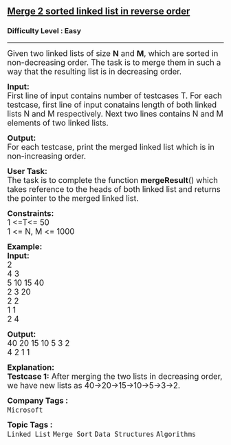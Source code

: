 <h2><a href="https://practice.geeksforgeeks.org/problems/merge-2-sorted-linked-list-in-reverse-order/0">Merge 2 sorted linked list in reverse order</a></h2><h3>Difficulty Level : Easy</h3><hr><div class="problems_problem_content__Xm_eO"><p><span style="font-size:18px">Given two linked lists of size <strong>N</strong> and <strong>M</strong>, which are sorted in non-decreasing order. The task is to merge them in such a way that the resulting list is in decreasing order.</span></p>

<p><span style="font-size:18px"><strong>Input:</strong><br>
First line of input contains number of testcases T. For each testcase, first line of input conatains length of both linked lists N and M respectively. Next two lines contains N and M elements of two linked lists.</span></p>

<p><span style="font-size:18px"><strong>Output:</strong><br>
For each testcase, print the merged linked list which is in non-increasing order.</span></p>

<p><span style="font-size:18px"><strong>User Task:</strong><br>
The task is to complete the function <strong>mergeResult</strong>() which takes reference to the heads of both linked list and returns the pointer to the merged linked list.</span></p>

<p><span style="font-size:18px"><strong>Constraints:</strong><br>
1 &lt;=T&lt;= 50<br>
1 &lt;= N, M &lt;= 1000</span></p>

<p><span style="font-size:18px"><strong>Example:<br>
Input:</strong><br>
2<br>
4 3<br>
5&nbsp;10&nbsp;15&nbsp;40&nbsp;<br>
2&nbsp;3&nbsp;20<br>
2 2<br>
1 1<br>
2 4 </span></p>

<p><span style="font-size:18px"><strong>Output:</strong><br>
40&nbsp;20&nbsp;15&nbsp;10&nbsp;5&nbsp;3&nbsp;2<br>
4 2 1 1&nbsp;</span></p>

<p><span style="font-size:18px"><strong>Explanation:<br>
Testcase 1:</strong> After merging the two lists in decreasing order, we have new lists as 40-&gt;20-&gt;15-&gt;10-&gt;5-&gt;3-&gt;2.</span></p>
</div><p><span style=font-size:18px><strong>Company Tags : </strong><br><code>Microsoft</code>&nbsp;<br><p><span style=font-size:18px><strong>Topic Tags : </strong><br><code>Linked List</code>&nbsp;<code>Merge Sort</code>&nbsp;<code>Data Structures</code>&nbsp;<code>Algorithms</code>&nbsp;